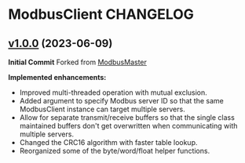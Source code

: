 # ModbusClient CHANGELOG

## [v1.0.0](https://github.com/particle-iot/ModbusClient/tree/v1.0.0) (2023-06-09)

**Initial Commit**
Forked from [ModbusMaster](https://github.com/4-20ma/ModbusClient)

**Implemented enhancements:**

- Improved multi-threaded operation with mutual exclusion.
- Added argument to specify Modbus server ID so that the same ModbusClient instance can target multiple servers.
- Allow for separate transmit/receive buffers so that the single class maintained buffers don't get overwritten when communicating with multiple servers.
- Changed the CRC16 algorithm with faster table lookup.
- Reorganized some of the byte/word/float helper functions.
